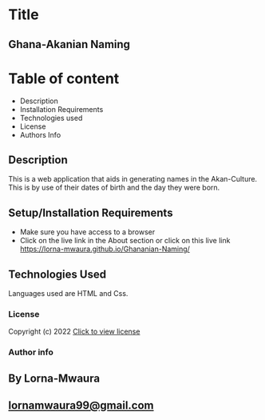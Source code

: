 # Title
## Ghana-Akanian Naming

# Table of content
* Description
* Installation Requirements
* Technologies used
* License
* Authors Info


## Description
This is a web application that aids in generating names in the Akan-Culture. This is by use of their dates of birth and the day they were born.

## Setup/Installation Requirements
* Make sure you have access to a browser
* Click on the live link in the About section
or click on this live link  https://lorna-mwaura.github.io/Ghananian-Naming/


## Technologies Used
Languages used are HTML and Css.

### License
Copyright (c) 2022 [Click to view license](LICENSE)

### Author info 
## By Lorna-Mwaura
## lornamwaura99@gmail.com


